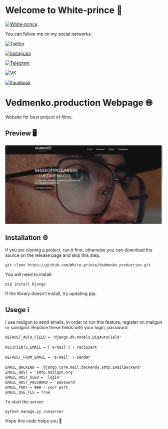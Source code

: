 # Welcome to White-prince :crown:

 [![White-prince](https://github.com/White-prince/White-prince/blob/main/assets/White-prince_01.jpg?raw=true)](https://white-prince.github.io/Homepage/)

You can follow me on my social networks:

[![Twitter](https://img.shields.io/badge/-Twitter-131313?style=for-the-badge&logo=Twitter)](https://twitter.com/White_prince_0)

[![Instagram](https://img.shields.io/badge/-Instagram-131313?style=for-the-badge&logo=Instagram)](https://www.instagram.com/0xe_white_prince_ex0/)

[![Telegram](https://img.shields.io/badge/-Telegram-131313?style=for-the-badge&logo=Telegram)](https://t.me/Dark_Hub_info)

[![VK](https://img.shields.io/badge/-VK-131313?style=for-the-badge&logo=VK)](https://vk.com/id333667069)

[![Facebook](https://img.shields.io/badge/-Facebook-131313?style=for-the-badge&logo=Facebook)](https://www.facebook.com/profile.php?id=100023988285502)

# Vedmenko.production Webpage :globe_with_meridians:

Website for best project of films.

## Preview :desktop_computer:

![Vedmenko](https://github.com/White-prince/Vedmenko.production/blob/main/taskmanager/static/images/pr.jpg?raw=true)

## Installation :gear:

If you are cloning a project, run it first, otherwise you can download the source on the release page and skip this step.

    git clone https://github.com/White-prince/Vedmenko.production.git

You will need to install:

    pip install Django

If the library doesn't install, try updating pip.

## Usege :information_source:

I use mailgun to send emails, in order to run this feature, register on mailgun or sandgrid. Replace these fields with your login, password:

    DEFAULT_AUTO_FIELD = 'django.db.models.BigAutoField'

    RECIPIENTS_EMAIL = ['e-mail'] - recipient

    DEFAULT_FROM_EMAIL = 'e-mail' - sender

    EMAIL_BACKEND = 'django.core.mail.backends.smtp.EmailBackend'
    EMAIL_HOST = 'smtp.mailgun.org'
    EMAIL_HOST_USER = 'login'
    EMAIL_HOST_PASSWORD = 'password'
    EMAIL_PORT = ### - your port
    EMAIL_USE_TLS = True

To start the server:
    
    python manage.py runserver

Hope this code helps you :crown:
